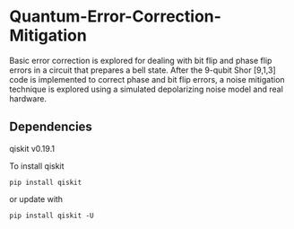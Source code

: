 # Quantum-Error-Correction-Mitigation
Basic error correction is explored for dealing with bit flip and phase flip errors in a circuit that prepares a bell state. After the 9-qubit Shor [9,1,3] code is implemented to correct phase and bit flip errors, a noise mitigation technique is explored using a simulated depolarizing noise model and real hardware.

## Dependencies
qiskit v0.19.1

To install qiskit
```
pip install qiskit
```
or update with
```
pip install qiskit -U
```
